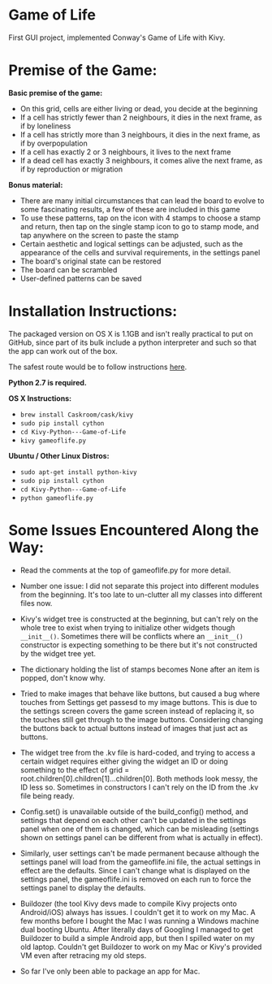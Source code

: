 # Game of Life
First GUI project, implemented Conway's Game of Life with Kivy.

Premise of the Game:
====================

**Basic premise of the game:**
- On this grid, cells are either living or dead, you decide at the beginning
- If a cell has strictly fewer than 2 neighbours, it dies in the next frame, as if by loneliness
- If a cell has strictly more than 3 neighbours, it dies in the next frame, as if by overpopulation
- If a cell has exactly 2 or 3 neighbours, it lives to the next frame
- If a dead cell has exactly 3 neighbours, it comes alive the next frame, as if by reproduction or migration

**Bonus material:**
- There are many initial circumstances that can lead the board to evolve to some fascinating results, a few of these are included in this game
- To use these patterns, tap on the icon with 4 stamps to choose a stamp and return, then tap on the single stamp icon to go to stamp mode, and tap anywhere on the screen to paste the stamp
- Certain aesthetic and logical settings can be adjusted, such as the appearance of the cells and survival requirements, in the settings panel
- The board's original state can be restored
- The board can be scrambled
- User-defined patterns can be saved

Installation Instructions:
==========================

The packaged version on OS X is 1.1GB and isn't really practical to put on GitHub, since part of its bulk include a python interpreter and such so that the app can work out of the box.

The safest route would be to follow instructions [here](http://kivy.org/docs/installation/installation.html).

**Python 2.7 is required.**

**OS X Instructions:**
- ```brew install Caskroom/cask/kivy```
- ```sudo pip install cython```
- ```cd Kivy-Python---Game-of-Life```
- ```kivy gameoflife.py```

**Ubuntu / Other Linux Distros:**
- ```sudo apt-get install python-kivy```
- ```sudo pip install cython```
- ```cd Kivy-Python---Game-of-Life```
- ```python gameoflife.py```

Some Issues Encountered Along the Way:
======================================

- Read the comments at the top of gameoflife.py for more detail.

- Number one issue: I did not separate this project into different modules from the beginning. It's too late to un-clutter all my classes into different files now.

- Kivy's widget tree is constructed at the beginning, but can't rely on the whole tree to exist when trying to initialize other widgets though ```__init__()```. Sometimes there will be conflicts where an ```__init__()``` constructor is expecting something to be there but it's not constructed by the widget tree yet.

- The dictionary holding the list of stamps becomes None after an item is popped, don't know why.

- Tried to make images that behave like buttons, but caused a bug where touches from Settings get passesd to my image buttons. This is due to the settings screen covers the game screen instead of replacing it, so the touches still get through to the image buttons. Considering changing the buttons back to actual buttons instead of images that just act as buttons.

- The widget tree from the .kv file is hard-coded, and trying to access a certain widget requires either giving the widget an ID or doing something to the effect of grid = root.children[0].children[1]...children[0]. Both methods look messy, the ID less so. Sometimes in constructors I can't rely on the ID from the .kv file being ready.

- Config.set() is unavailable outside of the build_config() method, and settings that depend on each other can't be updated in the settings panel when one of them is changed, which can be misleading (settings shown on settings panel can be different from what is actually in effect).

- Similarly, user settings can't be made permanent because although the settings panel will load from the gameoflife.ini file, the actual settings in effect are the defaults. Since I can't change what is displayed on the settings panel, the gameoflife.ini is removed on each run to force the settings panel to display the defaults.

- Buildozer (the tool Kivy devs made to compile Kivy projects onto Android/iOS) always has issues. I couldn't get it to work on my Mac. A few months before I bought the Mac I was running a Windows machine dual booting Ubuntu. After literally days of Googling I managed to get Buildozer to build a simple Android app, but then I spilled water on my old laptop. Couldn't get Buildozer to work on my Mac or Kivy's provided VM even after retracing my old steps.

- So far I've only been able to package an app for Mac.
